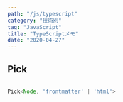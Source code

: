 ```yaml
---
path: "/js/typescript"
category: "技術別"
tag: "JavaScript"
title: "TypeScriptメモ"
date: "2020-04-27"
---
```


## Pick

```js

Pick<Node, 'frontmatter' | 'html'>

```
